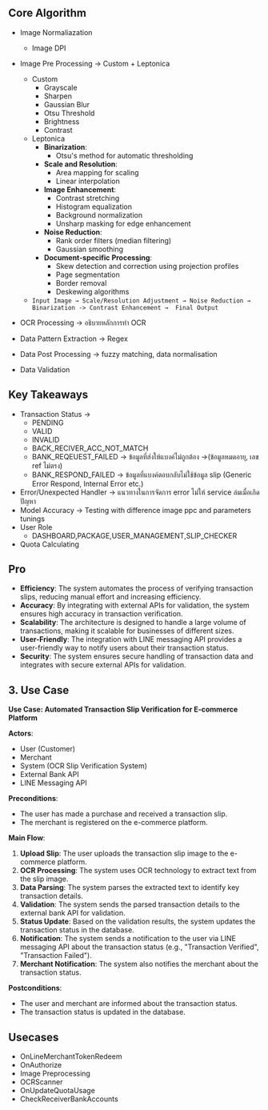 ## Core Algorithm
- Image Normaliazation
	- Image DPI
- Image Pre Processing -> Custom + Leptonica
	- Custom
		- Grayscale
		- Sharpen
		- Gaussian Blur
		- Otsu Threshold
		- Brightness 
		- Contrast
	- Leptonica
		- **Binarization**:
		    - Otsu's method for automatic thresholding
		- **Scale and Resolution**:
		    - Area mapping for scaling
		    - Linear interpolation
		- **Image Enhancement**:
		    - Contrast stretching
		    - Histogram equalization
		    - Background normalization
		    - Unsharp masking for edge enhancement
		- **Noise Reduction**:
		    - Rank order filters (median filtering)
		    - Gaussian smoothing
		- **Document-specific Processing**:
		    - Skew detection and correction using projection profiles
		    - Page segmentation
		    - Border removal
		    - Deskewing algorithms
	- `Input Image → Scale/Resolution Adjustment → Noise Reduction → Binarization -> Contrast Enhancement →  Final Output`

- OCR Processing -> อธิบายหลักการทำ OCR 
- Data Pattern Extraction -> Regex
- Data Post Processing -> fuzzy matching, data normalisation  
- Data Validation

## Key Takeaways
- Transaction Status -> 
	- PENDING
	- VALID
	- INVALID
	- BACK_RECIVER_ACC_NOT_MATCH
	- BANK_REQEUEST_FAILED -> ข้อมูลที่ส่งให้แบงค์ไม่ถูกต้อง ->(ข้อมูลหมดอายุ, เลข ref ไม่ตรง)
	- BANK_RESPOND_FAILED -> ข้อมูลที่แบงค์ตอบกลับไม่ใช้ข้อมูล slip (Generic Error Respond, Internal Error etc.)
- Error/Unexpected Handler -> แนวทางในการจัดการ error ไม่ให้ service ล่มเมื่อเกิดปัญหา
- Model Accuracy -> Testing with difference image ppc and parameters tunings   
- User Role
	- DASHBOARD,PACKAGE,USER_MANAGEMENT,SLIP_CHECKER
- Quota Calculating

## Pro
- **Efficiency**: The system automates the process of verifying transaction slips, reducing manual effort and increasing efficiency.
- **Accuracy**: By integrating with external APIs for validation, the system ensures high accuracy in transaction verification.
- **Scalability**: The architecture is designed to handle a large volume of transactions, making it scalable for businesses of different sizes.
- **User-Friendly**: The integration with LINE messaging API provides a user-friendly way to notify users about their transaction status.
- **Security**: The system ensures secure handling of transaction data and integrates with secure external APIs for validation.

## 3. Use Case

**Use Case: Automated Transaction Slip Verification for E-commerce Platform**

**Actors**:

- User (Customer)
- Merchant
- System (OCR Slip Verification System)
- External Bank API
- LINE Messaging API

**Preconditions**:

- The user has made a purchase and received a transaction slip.
- The merchant is registered on the e-commerce platform.

**Main Flow**:

1. **Upload Slip**: The user uploads the transaction slip image to the e-commerce platform.
2. **OCR Processing**: The system uses OCR technology to extract text from the slip image.
3. **Data Parsing**: The system parses the extracted text to identify key transaction details.
4. **Validation**: The system sends the parsed transaction details to the external bank API for validation.
5. **Status Update**: Based on the validation results, the system updates the transaction status in the database.
6. **Notification**: The system sends a notification to the user via LINE messaging API about the transaction status (e.g., "Transaction Verified", "Transaction Failed").
7. **Merchant Notification**: The system also notifies the merchant about the transaction status.

**Postconditions**:

- The user and merchant are informed about the transaction status.
- The transaction status is updated in the database.

## Usecases
- OnLineMerchantTokenRedeem
- OnAuthorize
- Image Preprocessing
- OCRScanner
- OnUpdateQuotaUsage
- CheckReceiverBankAccounts

